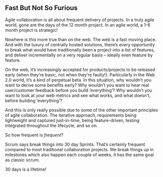 ## Fast But Not So Furious

Agile collaboration is all about frequent delivery of projects. In a truly agile world, gone are the days of the 12 month project. In an agile world, a 1-6 month project is strategic!

Nowhere is this more true than on the web. The web is a fast moving place. And with the luxury of centrally hosted solutions, there’s every opportunity to break what would have traditionally been a project into a list of features, and deliver incrementally on a very regular basis – ideally even feature by feature.

On the web, it’s increasingly accepted for products/projects to be released early (when they’re basic, not when they’re faulty!). Particularly in the Web 2.0 world, it’s a kind of perpetual beta. In this situation, why wouldn’t you want to derive some benefits early? Why wouldn’t you want to hear real user/customer feedback before you build ‘everything’? Why wouldn’t you want to look at your web metrics and see what works, and what doesn’t, before building ‘everything’?

And this is only really possible due to some of the other important principles of agile collaboration. The iterative approach, requirements being lightweight and captured just-in-time, being feature-driven, testing integrated throughout the lifecycle, and so on.

So how frequent is *frequent*?

Scrum says break things into 30 day Sprints. That’s certainly frequent compared to most traditional collaboration projects. We break things up in milestones which also happen each couple of weeks, it has the same goal as classic scrum.

30 days is a lifetime!

